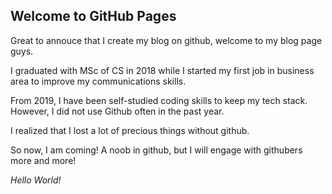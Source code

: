 ## Welcome to GitHub Pages

Great to annouce that I create my blog on github, welcome to my blog page guys.

I graduated with MSc of CS in 2018 while I started my first job in business area to improve my communications skills.

From 2019, I have been self-studied coding skills to keep my tech stack. However, I did not use Github often in the past year. 

I realized that I lost a lot of precious things without github. 

So now, I am coming! A noob in github, but I will engage with githubers more and more! 

*Hello World!*
